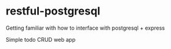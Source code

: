 # restful-postgresql
Getting familiar with how to interface with postgresql + express

Simple todo CRUD web app
